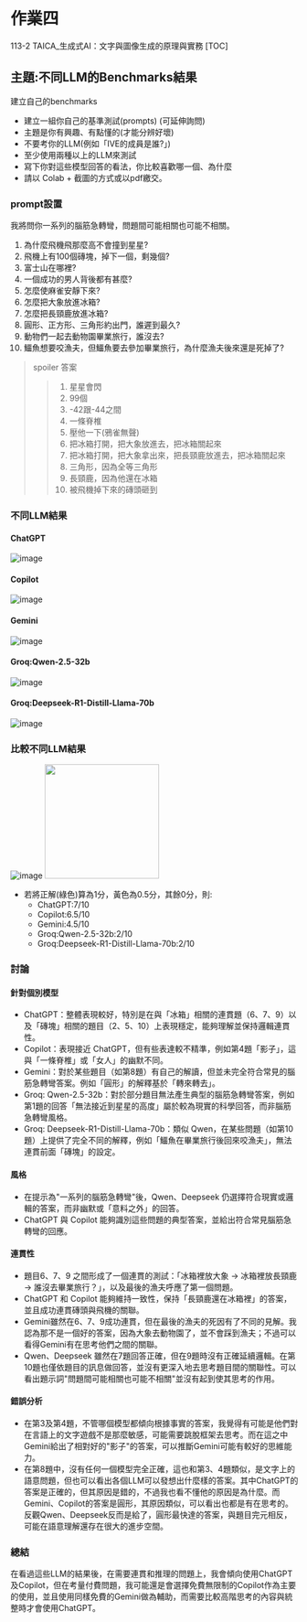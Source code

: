 # 作業四
113-2 TAICA_生成式AI：文字與圖像生成的原理與實務
[TOC]

## 主題:不同LLM的Benchmarks結果
建立自己的benchmarks
- 建立一組你自己的基準測試(prompts) (可延伸詢問)
- 主題是你有興趣、有點懂的(才能分辨好壞)
- 不要考你的LLM(例如「IVE的成員是誰?」)
- 至少使用兩種以上的LLM來測試
- 寫下你對這些模型回答的看法，你比較喜歡哪一個、為什麼
- 請以 Colab + 截圖的方式或以pdf繳交。

### prompt設置
我將問你一系列的腦筋急轉彎，問題間可能相關也可能不相關。
1. 為什麼飛機飛那麼高不會撞到星星?
2. 飛機上有100個磚塊，掉下一個，剩幾個?
3. 富士山在哪裡?
4. 一個成功的男人背後都有甚麼?
5. 怎麼使麻雀安靜下來?
6. 怎麼把大象放進冰箱?
7. 怎麼把長頸鹿放進冰箱?
8. 圓形、正方形、三角形約出門，誰遲到最久?
9. 動物們一起去動物園畢業旅行，誰沒去?
10. 鱷魚想要咬漁夫，但鱷魚要去參加畢業旅行，為什麼漁夫後來還是死掉了?

> spoiler 答案
>> 1. 星星會閃
>> 2. 99個
>> 3. -42跟-44之間
>> 4. 一條脊椎
>> 5. 壓他一下(鴉雀無聲)
>> 6. 把冰箱打開，把大象放進去，把冰箱關起來
>> 7. 把冰箱打開，把大象拿出來，把長頸鹿放進去，把冰箱關起來
>> 8. 三角形，因為全等三角形
>> 9. 長頸鹿，因為他還在冰箱
>> 10. 被飛機掉下來的磚頭砸到

### 不同LLM結果
#### ChatGPT
![image](https://hackmd.io/_uploads/S1DKLAr2Jl.png)

#### Copilot
![image](https://hackmd.io/_uploads/ByDRLAS21x.png)

#### Gemini
![image](https://hackmd.io/_uploads/HktPPAHn1x.png)

#### Groq:Qwen-2.5-32b
![image](https://hackmd.io/_uploads/BJAnv0rh1x.png)

#### Groq:Deepseek-R1-Distill-Llama-70b
![image](https://hackmd.io/_uploads/H1bmd0rhke.png)

### 比較不同LLM結果
![image](https://hackmd.io/_uploads/BkDyf1Unyg.png)
<img src=https://hackmd.io/_uploads/BJuogkLhke.png width=200>
- 若將正解(綠色)算為1分，黃色為0.5分，其餘0分，則:
  - ChatGPT:7/10
  - Copilot:6.5/10
  - Gemini:4.5/10
  - Groq:Qwen-2.5-32b:2/10
  - Groq:Deepseek-R1-Distill-Llama-70b:2/10

### 討論
#### 針對個別模型
- ChatGPT：整體表現較好，特別是在與「冰箱」相關的連貫題（6、7、9）以及「磚塊」相關的題目（2、5、10）上表現穩定，能夠理解並保持邏輯連貫性。
- Copilot：表現接近 ChatGPT，但有些表達較不精準，例如第4題「影子」，這與「一條脊椎」或「女人」的幽默不同。
- Gemini：對於某些題目（如第8題）有自己的解讀，但並未完全符合常見的腦筋急轉彎答案。例如「圓形」的解釋基於「轉來轉去」。
- Groq: Qwen-2.5-32b：對於部分題目無法產生典型的腦筋急轉彎答案，例如第1題的回答「無法接近到星星的高度」屬於較為現實的科學回答，而非腦筋急轉彎風格。
- Groq: Deepseek-R1-Distill-Llama-70b：類似 Qwen，在某些問題（如第10題）上提供了完全不同的解釋，例如「鱷魚在畢業旅行後回來咬漁夫」，無法連貫前面「磚塊」的設定。
#### 風格
- 在提示為"一系列的腦筋急轉彎"後，Qwen、Deepseek 仍選擇符合現實或邏輯的答案，而非幽默或「意料之外」的回答。
- ChatGPT 與 Copilot 能夠識別這些問題的典型答案，並給出符合常見腦筋急轉彎的回應。
#### 連貫性
- 題目6、7、9 之間形成了一個連貫的測試：「冰箱裡放大象 → 冰箱裡放長頸鹿 → 誰沒去畢業旅行？」，以及最後的漁夫呼應了第一個問題。
- ChatGPT 和 Copilot 能夠維持一致性，保持「長頸鹿還在冰箱裡」的答案，並且成功連貫磚頭與飛機的關聯。
- Gemini雖然在6、7、9成功連貫，但在最後的漁夫的死因有了不同的見解。我認為那不是一個好的答案，因為大象去動物園了，並不會踩到漁夫；不過可以看得Gemini有在思考他們之間的關聯。
- Qwen、Deepseek 雖然在7題回答正確，但在9題時沒有正確延續邏輯。在第10題也僅依題目的訊息做回答，並沒有更深入地去思考題目間的關聯性。可以看出題示詞"問題間可能相關也可能不相關"並沒有起到使其思考的作用。
#### 錯誤分析
- 在第3及第4題，不管哪個模型都傾向根據事實的答案，我覺得有可能是他們對在言語上的文字遊戲不是那麼敏感，可能需要跳脫框架去思考。而在這之中Gemini給出了相對好的"影子"的答案，可以推斷Gemini可能有較好的思維能力。
- 在第8題中，沒有任何一個模型完全正確，這也和第3、4題類似，是文字上的語意問題，但也可以看出各個LLM可以發想出什麼樣的答案。其中ChatGPT的答案是正確的，但其原因是錯的，不過我也看不懂他的原因是為什麼。而Gemini、Copilot的答案是圓形，其原因類似，可以看出也都是有在思考的。反觀Qwen、Deepseek反而是給了，圓形最快達的答案，與題目完元相反，可能在語意理解還存在很大的進步空間。

### 總結
在看過這些LLM的結果後，在需要連貫和推理的問題上，我會傾向使用ChatGPT及Copilot，但在考量付費問題，我可能還是會選擇免費無限制的Copilot作為主要的使用，並且使用同樣免費的Gemini做為輔助，而需要比較高階思考的內容與統整時才會使用ChatGPT。
